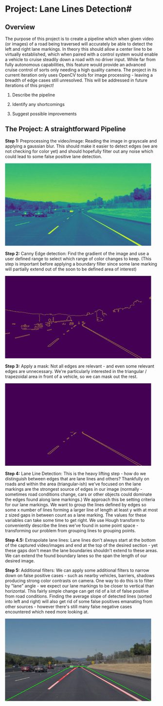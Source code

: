 # **Project: Lane Lines Detection**#

Overview
---

The purpose of this project is to create a pipeline which when given video (or images) of a road being traversed will accurately be able to detect the left and right lane markings. In theory this should allow a center line to be virtually established, which when paired with a control system would enable a vehicle to cruise steadily down a road with no driver input. While far from fully autonomous capabilities, this feature would provide an advanced cruise control of sorts only needing a high quality camera. The project in its current iteration only uses OpenCV tools for image processing - leaving a breadth of edge cases still unresolved. This will be addressed in future iterations of this project!


1. Describe the pipeline

2. Identify any shortcomings

3. Suggest possible improvements

The Project: A straightforward Pipeline
---

**Step 1:** Preprocessing the video/image: Reading the image in grayscale and applying a gaussian blur. This should make it easier to detect edges (we are not checking for color yet) and should hopefully filter out any noise which could lead to some false positive lane detection.

<img src="test_images_output/gauss_blur.jpg" width="480" alt="Blurred Image" />

**Step 2:** Canny Edge detection: Find the gradient of the image and use a user defined range to select which range of color changes to keep. (This step is important before applying a boundary filter since some lane marking will partially extend out of the soon to be defined area of interest)

<img src="test_images_output/_edges.jpg" width="480" alt="Edges Image" />

**Step 3:** Apply a mask: Not all edges are relevant - and even some relevant edges are unnecessary. We're particularly interested in the triangular / trapezoidal area in front of a vehicle, so we can mask out the rest. 

<img src="test_images_output/_mask.jpg" width="480" alt="Masked Image" />

**Step 4:** Lane Line Detection: This is the heavy lifting step - how do we distinguish between edges that are lane lines and others? Thankfully on roads and within the area (triangular-ish) we've focused on the lane markings are the strongest source of edges in our image (normally - sometimes road conditions change, cars or other objects could dominate the edges found along lane markings.) We approach this be setting criteria for our lane markings. We want to group the lines defined by edges so some x number of lines forming a larger line of length at least y with at most z sized gaps in between count as a lane marking. The values for these variables can take some time to get right. We use Hough transform to conveniently describe the lines we've found in some point space - transforming our problem from grouping lines to grouping points.

**Step 4.5:** Extrapolate lane lines: Lane lines don't always start at the bottom of the captured video/images and end at the top of the desired section - yet these gaps don't mean the lane boundaries shouldn't extend to these areas. We can extend the found boundary lanes so the span the length of our desired image.

**Step 5:** Additional filters: We can apply some additional filters to narrow down on false positive cases - such as nearby vehicles, barriers, shadows producing strong color contrasts on camera. One way to do this is to filter by "lane" angle - we expect our lane markings to be closer to vertical than horizontal. This fairly simple change can get rid of a lot of false positive from road conditions. Finding the average slope of detected lines (sorted into left and right) will also get rid of some false positives emanating from other sources - however there's still many false negative cases encountered which need more looking at. 

<img src="test_images_output/solidWhiteCurve_test.jpg" width="480" alt="Detected Image" />